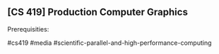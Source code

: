 ## [CS 419] Production Computer Graphics

Prerequisities:


#cs419
#media
#scientific-parallel-and-high-performance-computing